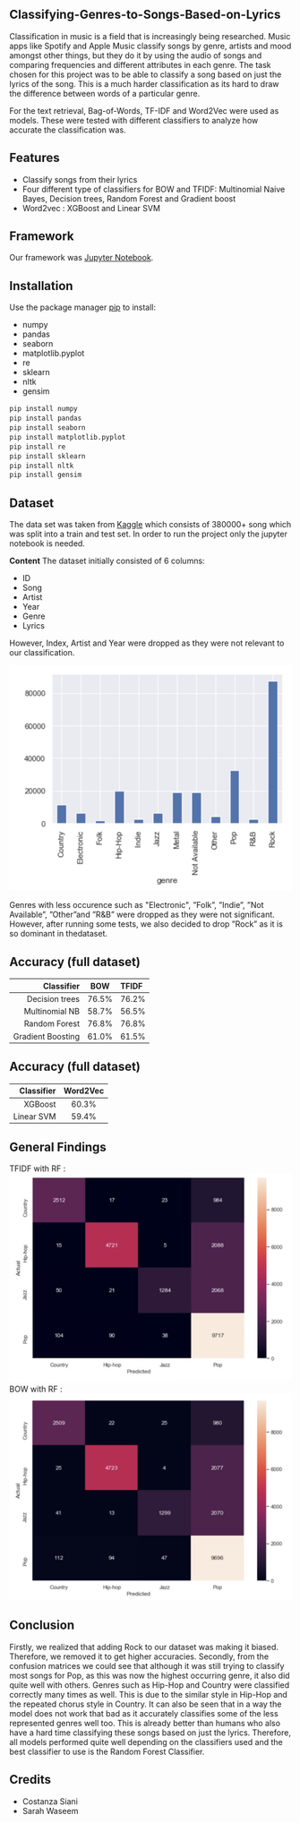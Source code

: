 ## Classifying-Genres-to-Songs-Based-on-Lyrics

Classification in music is a field that is increasingly being researched. Music apps like Spotify and Apple Music classify songs by genre, artists and mood amongst other things, but they do it by using the audio of songs and comparing frequencies and different attributes in each genre. The task chosen for this project was to be able to classify a song based on just the lyrics of the song. This is a much harder classification as its hard to draw the difference between words of a particular genre. 

For the text retrieval, Bag-of-Words, TF-IDF and Word2Vec were used as models. These were tested with different classifiers to analyze how accurate the classification was.


## Features
* Classify songs from their lyrics
* Four different type of classifiers for BOW and TFIDF: Multinomial Naive Bayes, Decision trees, Random Forest and Gradient boost
* Word2vec : XGBoost and Linear SVM


## Framework
Our framework was <a href="https://jupyter.org" target="_blank">Jupyter Notebook</a>.</h4>


## Installation

Use the package manager [pip](https://pip.pypa.io/en/stable/) to install:
* numpy
* pandas
* seaborn
* matplotlib.pyplot
* re
* sklearn
* nltk
* gensim

```bash
pip install numpy
pip install pandas
pip install seaborn
pip install matplotlib.pyplot
pip install re
pip install sklearn
pip install nltk
pip install gensim
```

## Dataset

The data set was taken from [Kaggle](https://www.kaggle.com/gyani95/380000-lyrics-from-metrolyrics) which consists of 380000+ song which was split into a train and test set.
In order to run the project only the jupyter notebook is needed.

**Content**
The dataset initially consisted of 6 columns:

* ID
* Song
* Artist
* Year
* Genre
* Lyrics

However, Index, Artist and Year were dropped as they were not relevant to our classification.

![dataset](https://github.com/CostanzaS/Classifying-Genres-to-Songs-Based-on-Lyrics/blob/master/pictures/Schermata%202019-05-28%20alle%201.47.08%20AM.png)

Genres with less occurence such as "Electronic", ”Folk”, ”Indie”, ”Not Available”, ”Other”and ”R&B” were dropped as they were not significant. However, after running some tests, we also decided to drop ”Rock” as it is so dominant in thedataset.

## Accuracy (full dataset)

| Classifier         | BOW      | TFIDF |
|-------------------:|:--------:|:------|
| Decision trees     | 76.5%    | 76.2% |
| Multinomial NB     | 58.7%    | 56.5% |
| Random Forest      | 76.8%    | 76.8% | 
| Gradient Boosting  | 61.0%    | 61.5% |

## Accuracy (full dataset)

| Classifier      | Word2Vec |
|----------------:|:--------:|
| XGBoost         | 60.3%    | 
| Linear SVM      | 59.4%    | 

## General Findings

TFIDF with RF : ![TFIDF with RF](https://github.com/CostanzaS/Classifying-Genres-to-Songs-Based-on-Lyrics/blob/master/RandomForestTfidf_full.png)
BOW with RF : ![BOW with RF](https://github.com/CostanzaS/Classifying-Genres-to-Songs-Based-on-Lyrics/blob/master/BOW_RF.png)

## Conclusion

Firstly, we realized that adding Rock to our dataset was making it biased. Therefore, we removed it to get higher accuracies.
Secondly, from the confusion matrices we could see that although it was still trying to classify most songs for Pop, as this was now the highest occurring genre, it also did quite well with others. Genres such as Hip-Hop and Country were classified correctly many times as well. This is due to the similar style in Hip-Hop and the repeated chorus style in Country. 
It can also be seen that in a way the model does not work that bad as it accurately classifies some of the less represented genres well too. This is already better than humans who also have a hard time classifying these songs based on just the lyrics.
Therefore, all models performed quite well depending on the classifiers used and the best classifier to use is the Random Forest Classifier.

## Credits
* Costanza Siani
* Sarah Waseem
